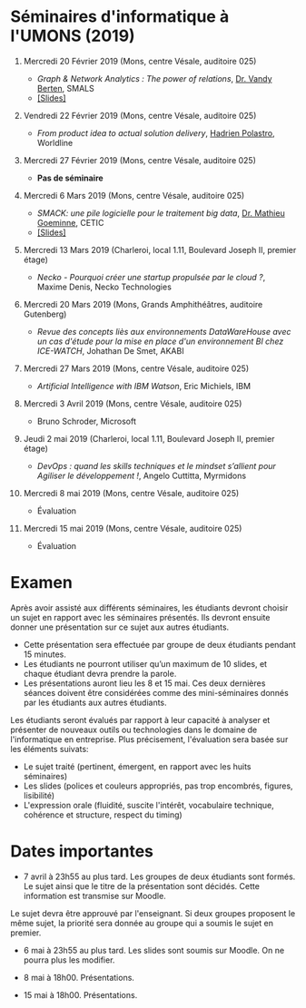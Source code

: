 # Séminaires d'informatique à l'UMONS (2019)

<!--- A l'issue de ces séminaires, les étudiants seront en mesure de comprendre différents concepts/outils émergents dans le domaine informatique au sens large ainsi que l'importance qu'il faut accorder aux activités de veille technologique. -->


1.	Mercredi 20 Février 2019 (Mons, centre Vésale, auditoire 025)
	* *Graph & Network Analytics : The power of relations*, [Dr. Vandy Berten](https://www.smalsresearch.be/author/berten/), SMALS 
	* [[Slides]](slides/1-network-analytics.pdf)

2.  Vendredi 22 Février 2019 (Mons, centre Vésale, auditoire 025)

	* *From product idea to actual solution delivery*, [Hadrien Polastro](https://www.linkedin.com/in/hadrien-polastro-218373121), Worldline

3.	Mercredi 27 Février 2019 (Mons, centre Vésale, auditoire 025)

	*	**Pas de séminaire**

4.	Mercredi 6 Mars 2019 (Mons, centre Vésale, auditoire 025)

	*	*SMACK: une pile logicielle pour le traitement big data*, [Dr. Mathieu Goeminne](https://www.cetic.be/Mathieu-Goeminne), CETIC 
	* [[Slides]](slides/3-smack.pdf)

5.	Mercredi 13 Mars 2019 (Charleroi, local 1.11, Boulevard Joseph II, premier étage)

	*	*Necko - Pourquoi créer une startup propulsée par le cloud ?*, Maxime Denis, Necko Technologies

6.	Mercredi 20 Mars 2019 (Mons, Grands Amphithéâtres, auditoire Gutenberg)

	* *Revue des concepts liès aux environnements DataWareHouse avec un cas d'étude pour la mise en place d'un environnement BI chez ICE-WATCH*, Johathan De Smet, AKABI

7.	Mercredi 27 Mars 2019 (Mons, centre Vésale, auditoire 025)

	*	*Artificial Intelligence with IBM Watson*, Eric Michiels, IBM
<!--- (??? Philippe Dubernard, IBM) --->

8.	Mercredi 3 Avril 2019 (Mons, centre Vésale, auditoire 025)
	
	*	Bruno Schroder, Microsoft

9. 	Jeudi 2 mai 2019 (Charleroi, local 1.11, Boulevard Joseph II, premier étage)

	* *DevOps : quand les skills techniques et le mindset s’allient pour Agiliser le développement !*, Angelo Cuttitta, Myrmidons

10.	Mercredi 8 mai 2019 (Mons, centre Vésale, auditoire 025)

	*	Évaluation

11.	Mercredi 15 mai 2019 (Mons, centre Vésale, auditoire 025)

	*	Évaluation


# Examen

Après avoir assisté aux différents séminaires, les étudiants devront choisir un sujet en rapport avec les séminaires présentés. Ils devront ensuite donner une présentation sur ce sujet aux autres étudiants. 

* Cette présentation sera effectuée par groupe de deux étudiants pendant 15 minutes. 
* Les étudiants ne pourront utiliser qu’un maximum de 10 slides, et chaque étudiant devra prendre la parole. 
* Les présentations auront lieu les 8 et 15 mai. Ces deux dernières séances doivent être considérées comme des mini-séminaires donnés par les étudiants aux autres étudiants. 


Les étudiants seront évalués par rapport à leur capacité à analyser et présenter de nouveaux outils ou technologies dans le domaine de l'informatique en entreprise. Plus précisement, l'évaluation sera basée sur les éléments suivats:

* Le sujet traité (pertinent, émergent, en rapport avec les huits séminaires)
* Les slides (polices et couleurs appropriés, pas trop encombrés, figures, lisibilité)
* L'expression orale (fluidité, suscite l'intérêt, vocabulaire technique, cohérence et structure, respect du timing)


# Dates importantes

- 7 avril à 23h55 au plus tard. Les groupes de deux étudiants sont formés. Le sujet ainsi que le titre de la présentation sont décidés. Cette information est transmise sur Moodle.

Le sujet devra être approuvé par l'enseignant. Si deux groupes proposent le même sujet, la priorité sera donnée au groupe qui a soumis le sujet en premier.


- 6 mai à 23h55 au plus tard. Les slides sont soumis sur Moodle. On ne pourra plus les modifier.


- 8 mai à 18h00. Présentations.
- 15 mai à 18h00. Présentations.